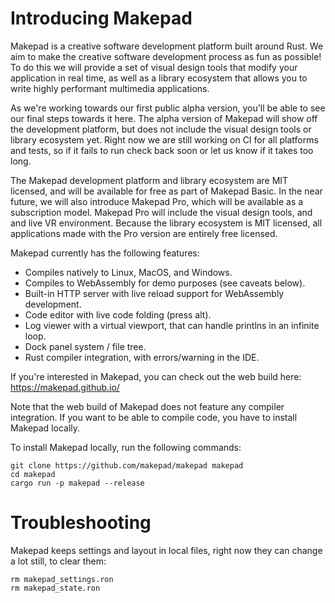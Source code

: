 # Introducing Makepad

Makepad is a creative software development platform built around Rust. We aim to make the creative software development process as fun as possible! To do this we will provide a set of visual design tools that modify your application in real time, as well as a library ecosystem that allows you to write highly performant multimedia applications.

As we're working towards our first public alpha version, you'll be able to see our final steps towards it here. The alpha version of Makepad will show off the development platform, but does not include the visual design tools or library ecosystem yet. Right now we are still working on CI for all platforms and tests, so if it fails to run check back soon or let us know if it takes too long.

The Makepad development platform and library ecosystem are MIT licensed, and will be available for free as part of Makepad Basic. In the near future, we will also introduce Makepad Pro, which will be available as a subscription model. Makepad Pro will include the visual design tools, and and live VR environment. Because the library ecosystem is MIT licensed, all applications made with the Pro version are entirely free licensed.

Makepad currently has the following features:
- Compiles natively to Linux, MacOS, and Windows.
- Compiles to WebAssembly for demo purposes (see caveats below).
- Built-in HTTP server with live reload support for WebAssembly development.
- Code editor with live code folding (press alt).
- Log viewer with a virtual viewport, that can handle printlns in an infinite loop.
- Dock panel system / file tree.
- Rust compiler integration, with errors/warning in the IDE.

If you're interested in Makepad, you can check out the web build here:
https://makepad.github.io/

Note that the web build of Makepad does not feature any compiler integration. If you want to be able to compile code, you have to install Makepad locally.

To install Makepad locally, run the following commands:
```
git clone https://github.com/makepad/makepad makepad 
cd makepad 
cargo run -p makepad --release 
```

# Troubleshooting

Makepad keeps settings and layout in local files, right now they can change a lot still, to clear them:
```
rm makepad_settings.ron
rm makepad_state.ron
```
